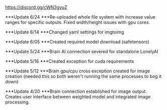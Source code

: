 https://discord.gg/cWN3gyuZ

***Update 6/24 ***Re-uploaded whole file system with increase value ranges for specific outputs. Fixed width/height issues with gpu cores.

***Update 6/14 ***Changed yaml settings for imgtoimg

***Update 6/05 ***Created required model download (safetensors)

***Update 5/24 ***Brain AI connection severed for standalone LonelyAI 

***Update 5/16 ***Created exception for cuda requirements

***Update 5/12 ***Brain gpu/cpu cross exception created for image creation (needed this so both weren't running the same processes to bog it down)

***Update 4/20 ***Brain connection established for image output. Creates user interface between weighted model and integrated image processing.
